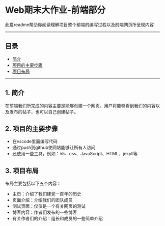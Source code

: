 # Web期末大作业-前端部分

此篇readme帮助你阅读理解项目整个前端的编写过程以及前端网页所呈现内容

----
## 目录
* [简介](#jump1)
* [项目的主要步骤](#jump2)
* [项目布局](#jump3)
----

## <span id="jump1">1. 简介</span>
在前端我们所完成的内容主要是能够创建一个网页。用户将能够看到我们的内容以及发布的帖子，也可以自己创建帖子。

## <span id="jump2">2. 项目的主要步骤</span>
* 在vscode里面编写代码
* 通过push到github使网站能够让所有人访问
* 还使用一些工具，例如：h5、css、JavaScript、HTML、jekyll等

## <span id="jump3">3. 项目布局</span>
布局主要包括以下五个内容：
* 主页：介绍了我们建党一百年的历史
* 页面介绍：介绍我们的团队成员
* 测试页面：仅仅是一个有关网页的测试
* 博客内容：作者们发布的一些博客
* 有关作者们的介绍：组长和成员的一些简单介绍
